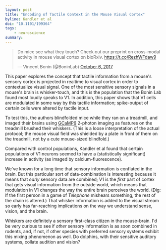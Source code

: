 ```yaml
---
layout: post
title: "Encoding of Tactile Context in the Mouse Visual Cortex"
byline: Kandler et al
doi: "10.1101/199364"
tags:
    - neuroscience
summary:
---
```


<blockquote class="twitter-tweet" data-lang="en"><p lang="en" dir="ltr">Do mice see what they touch? Check out our preprint on cross-modal activity in mouse visual cortex on bioRxiv. <a href="https://t.co/RezhWFdaw9">https://t.co/RezhWFdaw9</a></p>&mdash; Vincent Bonin (@BoninLab) <a href="https://twitter.com/BoninLab/status/916390484578316288?ref_src=twsrc%5Etfw">October 6, 2017</a></blockquote>
<script async src="//platform.twitter.com/widgets.js" charset="utf-8"></script>

This paper explores the concept that tactile information from a mouse's sensory cortex is projected in realtime to visual cortex in order to contextualize visual signal. One of the most sensitive sensory signals in a mouse's brain is whisker-touch, and this is the population that the Bonin Lab found most loudly speaks to V1. In addition, this paper shows that V1 cells are modulated in some way by this tactile information; spike-output of certain cells were altered by tactile input.

To test this, the authors blindfolded mice while they ran on a treadmill, and imaged their brains using [GCaMP6](http://blog.jordan.matelsky.com/365papers/26/) 2-photon imaging as features on the treadmill brushed their whiskers. (This is a loose interpretation of the actual protocol; the mouse visual field was shielded by a plate in front of them on the treadmill, not by a cute mouse-sized blindfold.)

Compared with control populations, Kandler et al found that certain populations of V1 neurons seemed to have a (statistically significant) increase in activity (as imaged by calcium-fluorescence).

We've known for a long time that sensory information is conflated in the brain. But this particular sort of data-combination is interesting because it means that _early_ sensory data are combined; V1 is the _first_ part of cortex that gets visual information from the outside world, which means that modulation in V1 changes the way the entire brain perceives the world. (Dig: If the first person in a game of _Telephone_ mishears something, the rest of the chain is altered.) That whisker information is added to the visual stream so early has far-reaching implications on the way we understand sense, vision, and the brain.

Whiskers are definitely a sensory first-class citizen in the mouse-brain. I'd be very curious to see if _other_ sensory information is as soon combined in rodents, and, if not, if other species with preferred sensory systems exhibit this mixing phenomenon as well. Do dolphins, with their sensitive auditory systems, collate audition and vision?
